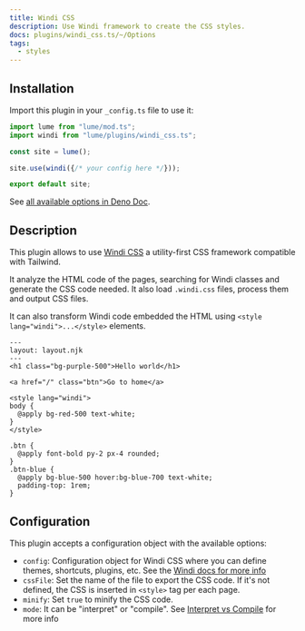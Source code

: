 ```yaml
---
title: Windi CSS
description: Use Windi framework to create the CSS styles.
docs: plugins/windi_css.ts/~/Options
tags:
  - styles
---
```


## Installation

Import this plugin in your `_config.ts` file to use it:

```js
import lume from "lume/mod.ts";
import windi from "lume/plugins/windi_css.ts";

const site = lume();

site.use(windi({/* your config here */}));

export default site;
```

See
[all available options in Deno Doc](https://doc.deno.land/https/deno.land/x/lume/plugins/windi_css.ts/~/Options).

## Description

This plugin allows to use [Windi CSS](https://windicss.org/) a utility-first CSS
framework compatible with Tailwind.

It analyze the HTML code of the pages, searching for Windi classes and generate
the CSS code needed. It also load `.windi.css` files, process them and output
CSS files.

It can also transform Windi code embedded the HTML using
`<style lang="windi">...</style>` elements.

<lume-code>

```html{title=hello.njk}
---
layout: layout.njk
---
<h1 class="bg-purple-500">Hello world</h1>

<a href="/" class="btn">Go to home</a>

<style lang="windi">
body {
  @apply bg-red-500 text-white;
}
</style>
```

```css{title=styles.windi.css}
.btn {
  @apply font-bold py-2 px-4 rounded;
}
.btn-blue {
  @apply bg-blue-500 hover:bg-blue-700 text-white;
  padding-top: 1rem;
}
```

</lume-code>

## Configuration

This plugin accepts a configuration object with the available options:

- `config`: Configuration object for Windi CSS where you can define themes,
  shortcuts, plugins, etc. See the
  [Windi docs for more info](https://windicss.org/guide/configuration.html)
- `cssFile`: Set the name of the file to export the CSS code. If it's not
  defined, the CSS is inserted in `<style>` tag per each page.
- `minify`: Set `true` to minify the CSS code.
- `mode`: It can be "interpret" or "compile". See
  [Interpret vs Compile](https://windicss.org/posts/modes.html) for more info
